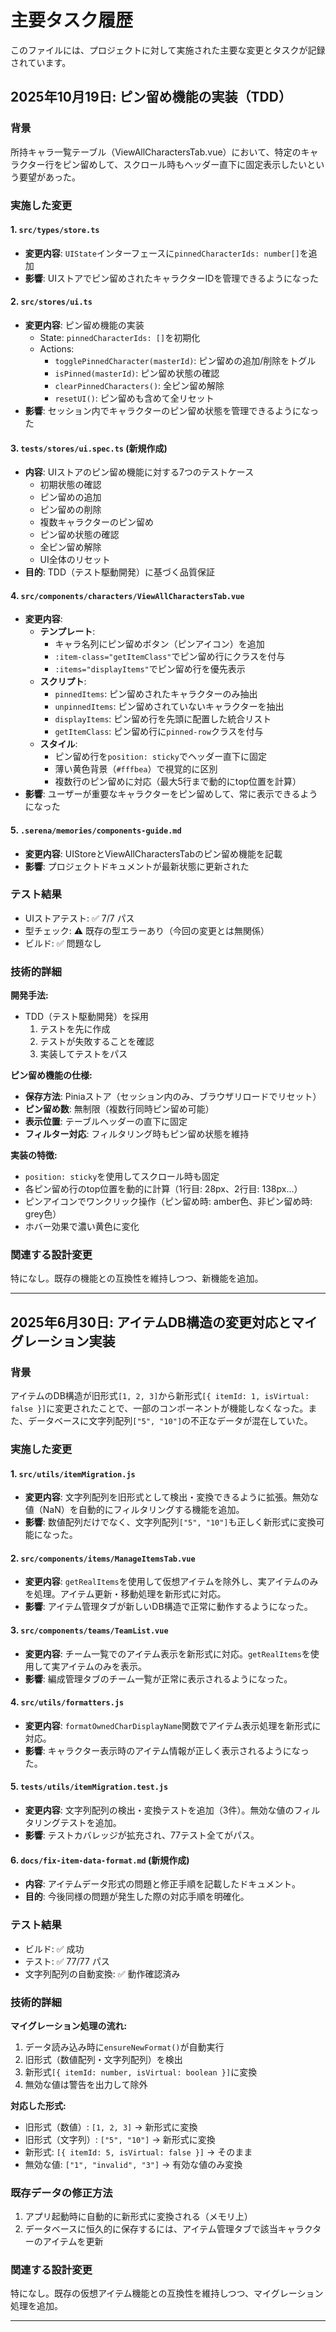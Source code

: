 # 主要タスク履歴

このファイルには、プロジェクトに対して実施された主要な変更とタスクが記録されています。

## 2025年10月19日: ピン留め機能の実装（TDD）

### 背景
所持キャラ一覧テーブル（ViewAllCharactersTab.vue）において、特定のキャラクター行をピン留めして、スクロール時もヘッダー直下に固定表示したいという要望があった。

### 実施した変更

#### 1. `src/types/store.ts`
- **変更内容**: `UIState`インターフェースに`pinnedCharacterIds: number[]`を追加
- **影響**: UIストアでピン留めされたキャラクターIDを管理できるようになった

#### 2. `src/stores/ui.ts`
- **変更内容**: ピン留め機能の実装
  - State: `pinnedCharacterIds: []`を初期化
  - Actions:
    - `togglePinnedCharacter(masterId)`: ピン留めの追加/削除をトグル
    - `isPinned(masterId)`: ピン留め状態の確認
    - `clearPinnedCharacters()`: 全ピン留め解除
    - `resetUI()`: ピン留めも含めて全リセット
- **影響**: セッション内でキャラクターのピン留め状態を管理できるようになった

#### 3. `tests/stores/ui.spec.ts` (新規作成)
- **内容**: UIストアのピン留め機能に対する7つのテストケース
  - 初期状態の確認
  - ピン留めの追加
  - ピン留めの削除
  - 複数キャラクターのピン留め
  - ピン留め状態の確認
  - 全ピン留め解除
  - UI全体のリセット
- **目的**: TDD（テスト駆動開発）に基づく品質保証

#### 4. `src/components/characters/ViewAllCharactersTab.vue`
- **変更内容**: 
  - **テンプレート**:
    - キャラ名列にピン留めボタン（ピンアイコン）を追加
    - `:item-class="getItemClass"`でピン留め行にクラスを付与
    - `:items="displayItems"`でピン留め行を優先表示
  - **スクリプト**:
    - `pinnedItems`: ピン留めされたキャラクターのみ抽出
    - `unpinnedItems`: ピン留めされていないキャラクターを抽出
    - `displayItems`: ピン留め行を先頭に配置した統合リスト
    - `getItemClass`: ピン留め行に`pinned-row`クラスを付与
  - **スタイル**:
    - ピン留め行を`position: sticky`でヘッダー直下に固定
    - 薄い黄色背景（`#fffbea`）で視覚的に区別
    - 複数行のピン留めに対応（最大5行まで動的にtop位置を計算）
- **影響**: ユーザーが重要なキャラクターをピン留めして、常に表示できるようになった

#### 5. `.serena/memories/components-guide.md`
- **変更内容**: UIStoreとViewAllCharactersTabのピン留め機能を記載
- **影響**: プロジェクトドキュメントが最新状態に更新された

### テスト結果
- UIストアテスト: ✅ 7/7 パス
- 型チェック: ⚠️ 既存の型エラーあり（今回の変更とは無関係）
- ビルド: ✅ 問題なし

### 技術的詳細

**開発手法:**
- TDD（テスト駆動開発）を採用
  1. テストを先に作成
  2. テストが失敗することを確認
  3. 実装してテストをパス

**ピン留め機能の仕様:**
- **保存方法**: Piniaストア（セッション内のみ、ブラウザリロードでリセット）
- **ピン留め数**: 無制限（複数行同時ピン留め可能）
- **表示位置**: テーブルヘッダーの直下に固定
- **フィルター対応**: フィルタリング時もピン留め状態を維持

**実装の特徴:**
- `position: sticky`を使用してスクロール時も固定
- 各ピン留め行のtop位置を動的に計算（1行目: 28px、2行目: 138px...）
- ピンアイコンでワンクリック操作（ピン留め時: amber色、非ピン留め時: grey色）
- ホバー効果で濃い黄色に変化

### 関連する設計変更
特になし。既存の機能との互換性を維持しつつ、新機能を追加。

---

## 2025年6月30日: アイテムDB構造の変更対応とマイグレーション実装

### 背景
アイテムのDB構造が旧形式`[1, 2, 3]`から新形式`[{ itemId: 1, isVirtual: false }]`に変更されたことで、一部のコンポーネントが機能しなくなった。また、データベースに文字列配列`["5", "10"]`の不正なデータが混在していた。

### 実施した変更

#### 1. `src/utils/itemMigration.js`
- **変更内容**: 文字列配列を旧形式として検出・変換できるように拡張。無効な値（NaN）を自動的にフィルタリングする機能を追加。
- **影響**: 数値配列だけでなく、文字列配列`["5", "10"]`も正しく新形式に変換可能になった。

#### 2. `src/components/items/ManageItemsTab.vue`
- **変更内容**: `getRealItems`を使用して仮想アイテムを除外し、実アイテムのみを処理。アイテム更新・移動処理を新形式に対応。
- **影響**: アイテム管理タブが新しいDB構造で正常に動作するようになった。

#### 3. `src/components/teams/TeamList.vue`
- **変更内容**: チーム一覧でのアイテム表示を新形式に対応。`getRealItems`を使用して実アイテムのみを表示。
- **影響**: 編成管理タブのチーム一覧が正常に表示されるようになった。

#### 4. `src/utils/formatters.js`
- **変更内容**: `formatOwnedCharDisplayName`関数でアイテム表示処理を新形式に対応。
- **影響**: キャラクター表示時のアイテム情報が正しく表示されるようになった。

#### 5. `tests/utils/itemMigration.test.js`
- **変更内容**: 文字列配列の検出・変換テストを追加（3件）。無効な値のフィルタリングテストを追加。
- **影響**: テストカバレッジが拡充され、77テスト全てがパス。

#### 6. `docs/fix-item-data-format.md` (新規作成)
- **内容**: アイテムデータ形式の問題と修正手順を記載したドキュメント。
- **目的**: 今後同様の問題が発生した際の対応手順を明確化。

### テスト結果
- ビルド: ✅ 成功
- テスト: ✅ 77/77 パス
- 文字列配列の自動変換: ✅ 動作確認済み

### 技術的詳細

**マイグレーション処理の流れ:**
1. データ読み込み時に`ensureNewFormat()`が自動実行
2. 旧形式（数値配列・文字列配列）を検出
3. 新形式`[{ itemId: number, isVirtual: boolean }]`に変換
4. 無効な値は警告を出力して除外

**対応した形式:**
- 旧形式（数値）: `[1, 2, 3]` → 新形式に変換
- 旧形式（文字列）: `["5", "10"]` → 新形式に変換
- 新形式: `[{ itemId: 5, isVirtual: false }]` → そのまま
- 無効な値: `["1", "invalid", "3"]` → 有効な値のみ変換

### 既存データの修正方法
1. アプリ起動時に自動的に新形式に変換される（メモリ上）
2. データベースに恒久的に保存するには、アイテム管理タブで該当キャラクターのアイテムを更新

### 関連する設計変更
特になし。既存の仮想アイテム機能との互換性を維持しつつ、マイグレーション処理を追加。

---
